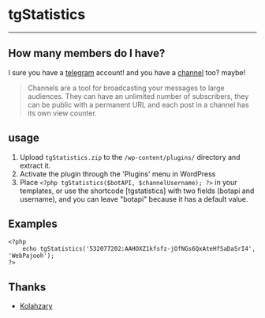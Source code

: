 # tgStatistics

----
## How many members do I have?
I sure you have a [telegram](https://telegram.org/) account! and you have a [channel](https://telegram.org/tour/channels) too? maybe!

> Channels are a tool for broadcasting your messages to large audiences. They can have an unlimited number of subscribers, they can be public with a permanent URL and each post in a channel has its own view counter.

## usage
1. Upload `tgStatistics.zip` to the `/wp-content/plugins/` directory and extract it.
2. Activate the plugin through the 'Plugins' menu in WordPress
3. Place `<?php tgStatistics($botAPI, $channelUsername); ?>` in your templates, or use the shortcode [tgstatistics] with two fields (botapi and username), and you can leave "botapi" because it has a default value.

## Examples
    <?php
        echo tgStatistics('532077202:AAHOXZ1kfsfz-jOfNGs6QxAteHfSaDaSrI4', 'WebPajooh');
    ?>

## Thanks
* [Kolahzary](https://github.com/Kolahzary)
